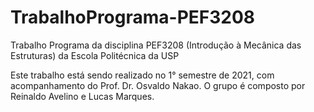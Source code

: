 # TrabalhoPrograma-PEF3208
Trabalho Programa da disciplina PEF3208  (Introdução à Mecânica das Estruturas) da Escola Politécnica da USP

Este trabalho está sendo realizado no 1° semestre de 2021, com acompanhamento do Prof. Dr. Osvaldo Nakao.
O grupo é composto por Reinaldo Avelino e Lucas Marques. 
